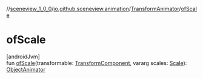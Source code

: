 //[sceneview_1_0_0](../../../index.md)/[io.github.sceneview.animation](../index.md)/[TransformAnimator](index.md)/[ofScale](of-scale.md)

# ofScale

[androidJvm]\
fun [ofScale](of-scale.md)(transformable: [TransformComponent](../../io.github.sceneview.components/-transform-component/index.md), vararg scales: [Scale](../../io.github.sceneview.math/index.md#2055938798%2FClasslikes%2F-602047187)): [ObjectAnimator](https://developer.android.com/reference/kotlin/android/animation/ObjectAnimator.html)
